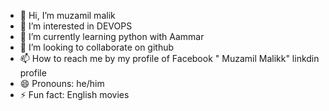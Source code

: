 - 👋 Hi, I’m muzamil malik
- 👀 I’m interested in DEVOPS
- 🌱 I’m currently learning python with Aammar
- 💞️ I’m looking to collaborate on github
- 📫 How to reach me by my profile of Facebook " Muzamil Malikk" linkdin profile 
- 😄 Pronouns: he/him
- ⚡ Fun fact: English movies

<!---
muzamil4343/muzamil4343 is a ✨ special ✨ repository because its `README.md` (this file) appears on your GitHub profile.
You can click the Preview link to take a look at your changes.
--->
